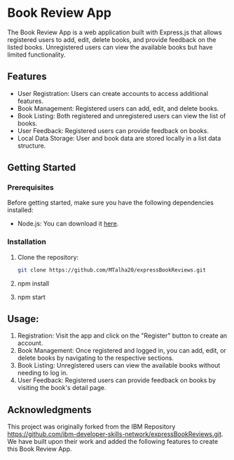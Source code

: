# Book Review App

The Book Review App is a web application built with Express.js that allows registered users to add, edit, delete books, and provide feedback on the listed books. Unregistered users can view the available books but have limited functionality.

## Features

- User Registration: Users can create accounts to access additional features.
- Book Management: Registered users can add, edit, and delete books.
- Book Listing: Both registered and unregistered users can view the list of books.
- User Feedback: Registered users can provide feedback on books.
- Local Data Storage: User and book data are stored locally in a list data structure.

## Getting Started

### Prerequisites

Before getting started, make sure you have the following dependencies installed:

- Node.js: You can download it [here](https://nodejs.org/).

### Installation

1. Clone the repository:

   ```bash
   git clone https://github.com/MTalha20/expressBookReviews.git

2. npm install
3. npm start

## Usage:

1) Registration:
  Visit the app and click on the "Register" button to create an account.
2) Book Management:
  Once registered and logged in, you can add, edit, or delete books by navigating to the respective sections.
3) Book Listing:
  Unregistered users can view the available books without needing to log in.
5) User Feedback:
  Registered users can provide feedback on books by visiting the book's detail page.

## Acknowledgments

This project was originally forked from the IBM Repository https://github.com/ibm-developer-skills-network/expressBookReviews.git. We have built upon their work and added the following features to create this Book Review App.

  
